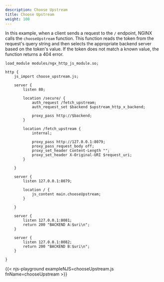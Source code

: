 ```yaml
---
description: Choose Upstream
title: Choose Upstream
weight: 100
---
```


In this example, when a client sends a request to the `/` endpoint, NGINX calls the `chooseUpstream` function. This function reads the token from the request's query string and then selects the appropriate backend server based on the token's value. If the token does not match a known value, the function returns a 404 error.

```nginx
load_module modules/ngx_http_js_module.so;

http {
    js_import choose_upstream.js;

    server {
        listen 80;

        location /secure/ {
            auth_request /fetch_upstream;
            auth_request_set $backend $upstream_http_x_backend;

            proxy_pass http://$backend;
        }

        location /fetch_upstream {
            internal;

            proxy_pass http://127.0.0.1:8079;
            proxy_pass_request_body off;
            proxy_set_header Content-Length "";
            proxy_set_header X-Original-URI $request_uri;
        }

    }

    server {
        listen 127.0.0.1:8079;

        location / {
            js_content main.chooseUpstream;
        }

    }

    server {
        listen 127.0.0.1:8081;
        return 200 "BACKEND A:$uri\n";
    }

    server {
        listen 127.0.0.1:8082;
        return 200 "BACKEND B:$uri\n";
    }

}
```


{{< njs-playground exampleNJS=chooseUpstream.js fnName=chooseUpstream >}}